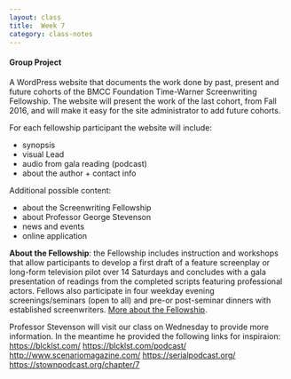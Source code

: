 ```yaml
---
layout: class
title:  Week 7
category: class-notes
---
```

#### Group Project ####
A WordPress website that documents the work done by past, present and future cohorts of the BMCC Foundation Time-Warner Screenwriting Fellowship. The website will present the work of the last cohort, from Fall 2016, and will make it easy for the site administrator to add future cohorts.

For each fellowship participant the website will include:
- synopsis
- visual Lead
- audio from gala reading (podcast)
- about the author + contact info

Additional possible content:
- about the Screenwriting Fellowship
- about Professor George Stevenson
- news and events
- online application

**About the Fellowship**: the Fellowship includes instruction and workshops that allow participants to develop a first draft of a feature screenplay or long-form television pilot over 14 Saturdays and concludes with a gala presentation of readings from the completed scripts featuring professional actors. Fellows also participate in four weekday evening screenings/seminars (open to all) and pre-or post-seminar dinners with established screenwriters. [More about the Fellowship](http://www.bmcc.cuny.edu/media-arts/page.jsp?pid=1060&n=Screenwriting%20Fellowship).

Professor Stevenson will visit our class on Wednesday to provide more information. In the meantime he provided the following links for inspiraion:
https://blcklst.com/
https://blcklst.com/podcast/
http://www.scenariomagazine.com/
https://serialpodcast.org/
https://stownpodcast.org/chapter/7


